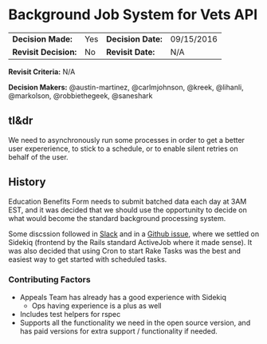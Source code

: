 # Background Job System for Vets API

|  |  |  |  |
| :--- | :--- | :--- | :--- |
| **Decision Made:** | Yes | **Decision Date:** | 09/15/2016 |
| **Revisit Decision:** | No | **Revisit Date:** | N/A |

**Revisit Criteria:** N/A

**Decision Makers:** @austin-martinez, @carlmjohnson, @kreek, @lihanli, @markolson, @robbiethegeek, @saneshark

## tl&dr

We need to asynchronously run some processes in order to get a better user expererience, to stick to a schedule, or to enable silent retries on behalf of the user.

## History

Education Benefits Form needs to submit batched data each day at 3AM EST, and it was decided that we should use the opportunity to decide on what would become the standard background processing system.

Some discssion followed in [Slack](https://dsva.slack.com/archives/vetsgov-engineers/p1473880889000095) and in a [Github issue](https://github.com/department-of-veterans-affairs/vets-api/issues/100), where we settled on Sidekiq \(frontend by the Rails standard ActiveJob where it made sense\). It was also decided that using Cron to start Rake Tasks was the best and easiest way to get started with scheduled tasks.

### Contributing Factors

* Appeals Team has already has a good experience with Sidekiq
  * Ops having experience is a plus as well
* Includes test helpers for rspec
* Supports all the functionality we need in the open source version, and has paid versions for extra support / functionality if needed.

